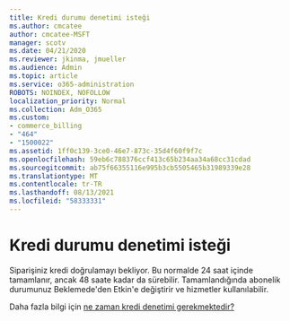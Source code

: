 ```yaml
---
title: Kredi durumu denetimi isteği
ms.author: cmcatee
author: cmcatee-MSFT
manager: scotv
ms.date: 04/21/2020
ms.reviewer: jkinma, jmueller
ms.audience: Admin
ms.topic: article
ms.service: o365-administration
ROBOTS: NOINDEX, NOFOLLOW
localization_priority: Normal
ms.collection: Adm_O365
ms.custom:
- commerce_billing
- "464"
- "1500022"
ms.assetid: 1ff0c139-3ce0-46e7-873c-35d4f60f9f7c
ms.openlocfilehash: 59eb6c788376ccf413c65b234aa34a68cc31cdad
ms.sourcegitcommit: ab75f66355116e995b3cb5505465b31989339e28
ms.translationtype: MT
ms.contentlocale: tr-TR
ms.lasthandoff: 08/13/2021
ms.locfileid: "58333331"
---
```

# <a name="credit-check-status-request"></a>Kredi durumu denetimi isteği

Siparişiniz kredi doğrulamayı bekliyor. Bu normalde 24 saat içinde tamamlanır, ancak 48 saate kadar da sürebilir. Tamamlandığında abonelik durumunuz Beklemede'den Etkin'e değiştirir ve hizmetler kullanılabilir.

Daha fazla bilgi için [ne zaman kredi denetimi gerekmektedir?](https://docs.microsoft.com/microsoft-365/commerce/billing-and-payments/pay-for-your-subscription#pay-by-invoice-check-or-eft)
